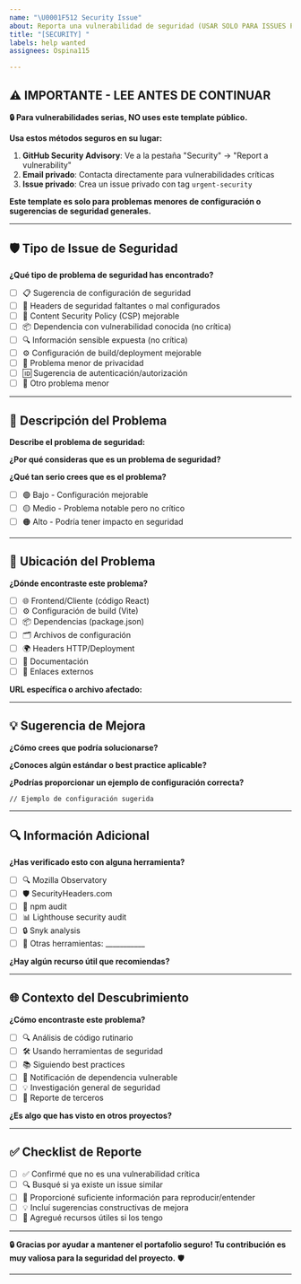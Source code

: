```yaml
---
name: "\U0001F512 Security Issue"
about: Reporta una vulnerabilidad de seguridad (USAR SOLO PARA ISSUES PÚBLICOS MENORES)
title: "[SECURITY] "
labels: help wanted
assignees: Ospina115

---
```


## ⚠️ IMPORTANTE - LEE ANTES DE CONTINUAR

**🔒 Para vulnerabilidades serias, NO uses este template público.**

**Usa estos métodos seguros en su lugar:**
1. **GitHub Security Advisory**: Ve a la pestaña "Security" → "Report a vulnerability"
2. **Email privado**: Contacta directamente para vulnerabilidades críticas
3. **Issue privado**: Crea un issue privado con tag `urgent-security`

**Este template es solo para problemas menores de configuración o sugerencias de seguridad generales.**

---

## 🛡️ Tipo de Issue de Seguridad

**¿Qué tipo de problema de seguridad has encontrado?**
- [ ] 📋 Sugerencia de configuración de seguridad
- [ ] 🔗 Headers de seguridad faltantes o mal configurados
- [ ] 📄 Content Security Policy (CSP) mejorable
- [ ] 📦 Dependencia con vulnerabilidad conocida (no crítica)
- [ ] 🔍 Información sensible expuesta (no crítica)
- [ ] ⚙️ Configuración de build/deployment mejorable
- [ ] 📱 Problema menor de privacidad
- [ ] 🆔 Sugerencia de autenticación/autorización
- [ ] 🔧 Otro problema menor

---

## 📝 Descripción del Problema

**Describe el problema de seguridad:**
<!-- Sé específico pero no incluyas detalles de explotación -->

**¿Por qué consideras que es un problema de seguridad?**

**¿Qué tan serio crees que es el problema?**
- [ ] 🟢 Bajo - Configuración mejorable
- [ ] 🟡 Medio - Problema notable pero no crítico  
- [ ] 🟠 Alto - Podría tener impacto en seguridad

---

## 🎯 Ubicación del Problema

**¿Dónde encontraste este problema?**
- [ ] 🌐 Frontend/Cliente (código React)
- [ ] ⚙️ Configuración de build (Vite)
- [ ] 📦 Dependencias (package.json)
- [ ] 🗂️ Archivos de configuración
- [ ] 🌍 Headers HTTP/Deployment
- [ ] 📄 Documentación
- [ ] 🔗 Enlaces externos

**URL específica o archivo afectado:**
<!-- Ej: https://portafoliosamuel115.netlify.app/projects -->

---

## 💡 Sugerencia de Mejora

**¿Cómo crees que podría solucionarse?**

**¿Conoces algún estándar o best practice aplicable?**
<!-- Ej: OWASP guidelines, Mozilla Observatory recommendations -->

**¿Podrías proporcionar un ejemplo de configuración correcta?**
```
// Ejemplo de configuración sugerida
```

---

## 🔍 Información Adicional

**¿Has verificado esto con alguna herramienta?**
- [ ] 🔍 Mozilla Observatory
- [ ] 🛡️ SecurityHeaders.com
- [ ] 🚨 npm audit
- [ ] 📊 Lighthouse security audit
- [ ] 🔒 Snyk analysis
- [ ] 🎯 Otras herramientas: ___________

**¿Hay algún recurso útil que recomiendas?**
<!-- Links a documentación, artículos, o guías relevantes -->

---

## 🌐 Contexto del Descubrimiento

**¿Cómo encontraste este problema?**
- [ ] 🔍 Análisis de código rutinario
- [ ] 🛠️ Usando herramientas de seguridad
- [ ] 📚 Siguiendo best practices
- [ ] 🚨 Notificación de dependencia vulnerable
- [ ] 💡 Investigación general de seguridad
- [ ] 🔗 Reporte de terceros

**¿Es algo que has visto en otros proyectos?**

---

## ✅ Checklist de Reporte

- [ ] ✅ Confirmé que no es una vulnerabilidad crítica
- [ ] 🔍 Busqué si ya existe un issue similar
- [ ] 📝 Proporcioné suficiente información para reproducir/entender
- [ ] 💡 Incluí sugerencias constructivas de mejora
- [ ] 🔗 Agregué recursos útiles si los tengo

---

**🔒 Gracias por ayudar a mantener el portafolio seguro! Tu contribución es muy valiosa para la seguridad del proyecto.** 🛡️

---

<!-- 
RECORDATORIO PARA EL MANTENEDOR:
- Evaluar si realmente es un problema menor
- Si es serio, mover a Security Advisory
- Implementar mejoras sugeridas cuando sea apropiado
- Documentar cambios de seguridad en changelog
-->
